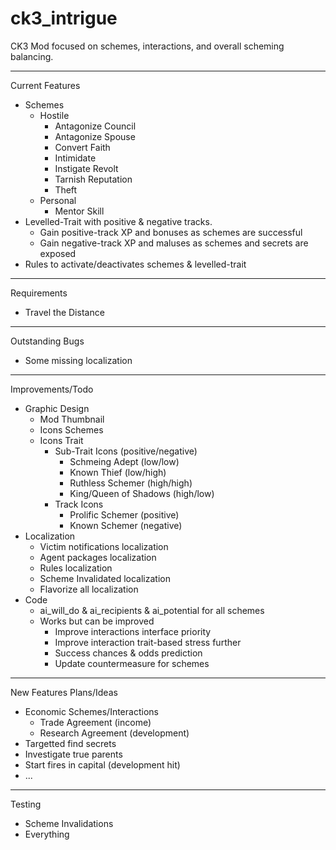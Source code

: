 # ck3_intrigue

CK3 Mod focused on schemes, interactions, and overall scheming balancing.

------
Current Features
- Schemes
    - Hostile
        - Antagonize Council
        - Antagonize Spouse
        - Convert Faith
        - Intimidate
        - Instigate Revolt
        - Tarnish Reputation
        - Theft
    - Personal
        - Mentor Skill
- Levelled-Trait with positive & negative tracks.
    - Gain positive-track XP and bonuses as schemes are successful
    - Gain negative-track XP and maluses as schemes and secrets are exposed
- Rules to activate/deactivates schemes & levelled-trait
------
Requirements
- Travel the Distance
------
Outstanding Bugs
- Some missing localization
------
Improvements/Todo
- Graphic Design
    - Mod Thumbnail
    - Icons Schemes
    - Icons Trait
        - Sub-Trait Icons (positive/negative)
            - Schmeing Adept (low/low)
            - Known Thief (low/high)
            - Ruthless Schemer (high/high)
            - King/Queen of Shadows (high/low)
        - Track Icons
            - Prolific Schemer (positive)
            - Known Schemer (negative)
- Localization
    - Victim notifications localization
    - Agent packages localization
    - Rules localization
    - Scheme Invalidated localization
    - Flavorize all localization
- Code
    - ai_will_do & ai_recipients & ai_potential for all schemes
    - Works but can be improved
        - Improve interactions interface priority
        - Improve interaction trait-based stress further
        - Success chances & odds prediction
        - Update countermeasure for schemes
------
New Features Plans/Ideas 
- Economic Schemes/Interactions
	- Trade Agreement (income)
	- Research Agreement (development)
- Targetted find secrets
- Investigate true parents
- Start fires in capital (development hit)
- ... 
------
Testing
- Scheme Invalidations
- Everything